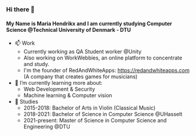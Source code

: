 ### Hi there 👋
#### My Name is Maria Hendrikx and I am currently studying Computer Science @Technical University of Denmark - DTU
- 📫 Work
    - Currently working as QA Student worker @Unity    
    - Also working on WorkWebbies, an online platform to concentrate and study.
    - I'm the founder of RedAndWhiteApps: https://redandwhiteapps.com (A company that creates games for musicians)
- 🔭 I’m currently learning more about:
    - Web Development & Security
    - Machine learning & Computer vision
- 🌱 Studies
    - 2015-2018: Bachelor of Arts in Violin (Classical Music)
    - 2018-2021: Bachelor of Science in Computer Science @UHasselt
    - 2021-present: Master of Science in Computer Science and Engineering @DTU

<!--
**MariaH-1849886/MariaH-1849886** is a ✨ _special_ ✨ repository because its `README.md` (this file) appears on your GitHub profile.
Here are some ideas to get you started:
- 🔭 I’m currently working on ...
- 🌱 I’m currently learning ...
- 👯 I’m looking to collaborate on ...
- 🤔 I’m looking for help with ...
- 💬 Ask me about ...
- 📫 How to reach me: ...
- 😄 Pronouns: ...
- ⚡ Fun fact: ...
-->
